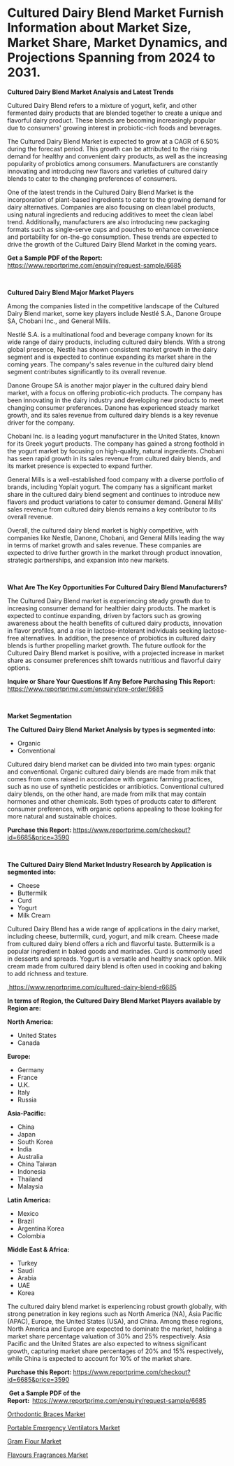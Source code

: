 <p><h1>Cultured Dairy Blend Market Furnish Information about Market Size, Market Share, Market Dynamics, and Projections Spanning from 2024 to 2031.</h1></p><p><strong>Cultured Dairy Blend Market Analysis and Latest Trends</strong></p>
<p><p>Cultured Dairy Blend refers to a mixture of yogurt, kefir, and other fermented dairy products that are blended together to create a unique and flavorful dairy product. These blends are becoming increasingly popular due to consumers' growing interest in probiotic-rich foods and beverages.</p><p>The Cultured Dairy Blend Market is expected to grow at a CAGR of 6.50% during the forecast period. This growth can be attributed to the rising demand for healthy and convenient dairy products, as well as the increasing popularity of probiotics among consumers. Manufacturers are constantly innovating and introducing new flavors and varieties of cultured dairy blends to cater to the changing preferences of consumers.</p><p>One of the latest trends in the Cultured Dairy Blend Market is the incorporation of plant-based ingredients to cater to the growing demand for dairy alternatives. Companies are also focusing on clean label products, using natural ingredients and reducing additives to meet the clean label trend. Additionally, manufacturers are also introducing new packaging formats such as single-serve cups and pouches to enhance convenience and portability for on-the-go consumption. These trends are expected to drive the growth of the Cultured Dairy Blend Market in the coming years.</p></p>
<p><strong>Get a Sample PDF of the Report:&nbsp;</strong> <a href="https://www.reportprime.com/enquiry/request-sample/6685">https://www.reportprime.com/enquiry/request-sample/6685</a></p>
<p>&nbsp;</p>
<p><strong>Cultured Dairy Blend Major Market Players</strong></p>
<p><p>Among the companies listed in the competitive landscape of the Cultured Dairy Blend market, some key players include Nestlé S.A., Danone Groupe SA, Chobani Inc., and General Mills.</p><p>Nestlé S.A. is a multinational food and beverage company known for its wide range of dairy products, including cultured dairy blends. With a strong global presence, Nestlé has shown consistent market growth in the dairy segment and is expected to continue expanding its market share in the coming years. The company's sales revenue in the cultured dairy blend segment contributes significantly to its overall revenue.</p><p>Danone Groupe SA is another major player in the cultured dairy blend market, with a focus on offering probiotic-rich products. The company has been innovating in the dairy industry and developing new products to meet changing consumer preferences. Danone has experienced steady market growth, and its sales revenue from cultured dairy blends is a key revenue driver for the company.</p><p>Chobani Inc. is a leading yogurt manufacturer in the United States, known for its Greek yogurt products. The company has gained a strong foothold in the yogurt market by focusing on high-quality, natural ingredients. Chobani has seen rapid growth in its sales revenue from cultured dairy blends, and its market presence is expected to expand further.</p><p>General Mills is a well-established food company with a diverse portfolio of brands, including Yoplait yogurt. The company has a significant market share in the cultured dairy blend segment and continues to introduce new flavors and product variations to cater to consumer demand. General Mills' sales revenue from cultured dairy blends remains a key contributor to its overall revenue.</p><p>Overall, the cultured dairy blend market is highly competitive, with companies like Nestle, Danone, Chobani, and General Mills leading the way in terms of market growth and sales revenue. These companies are expected to drive further growth in the market through product innovation, strategic partnerships, and expansion into new markets.</p></p>
<p>&nbsp;</p>
<p><strong>What Are The Key Opportunities For Cultured Dairy Blend Manufacturers?</strong></p>
<p><p>The Cultured Dairy Blend market is experiencing steady growth due to increasing consumer demand for healthier dairy products. The market is expected to continue expanding, driven by factors such as growing awareness about the health benefits of cultured dairy products, innovation in flavor profiles, and a rise in lactose-intolerant individuals seeking lactose-free alternatives. In addition, the presence of probiotics in cultured dairy blends is further propelling market growth. The future outlook for the Cultured Dairy Blend market is positive, with a projected increase in market share as consumer preferences shift towards nutritious and flavorful dairy options.</p></p>
<p><strong>Inquire or Share Your Questions If Any Before Purchasing This Report:</strong> <a href="https://www.reportprime.com/enquiry/pre-order/6685">https://www.reportprime.com/enquiry/pre-order/6685</a></p>
<p>&nbsp;</p>
<p><strong>Market Segmentation</strong></p>
<p><strong>The Cultured Dairy Blend Market Analysis by types is segmented into:</strong></p>
<p><ul><li>Organic</li><li>Conventional</li></ul></p>
<p><p>Cultured dairy blend market can be divided into two main types: organic and conventional. Organic cultured dairy blends are made from milk that comes from cows raised in accordance with organic farming practices, such as no use of synthetic pesticides or antibiotics. Conventional cultured dairy blends, on the other hand, are made from milk that may contain hormones and other chemicals. Both types of products cater to different consumer preferences, with organic options appealing to those looking for more natural and sustainable choices.</p></p>
<p><strong>Purchase this Report:&nbsp;</strong><a href="https://www.reportprime.com/checkout?id=6685&price=3590">https://www.reportprime.com/checkout?id=6685&price=3590</a></p>
<p>&nbsp;</p>
<p><strong>The Cultured Dairy Blend Market Industry Research by Application is segmented into:</strong></p>
<p><ul><li>Cheese</li><li>Buttermilk</li><li>Curd</li><li>Yogurt</li><li>Milk Cream</li></ul></p>
<p><p>Cultured Dairy Blend has a wide range of applications in the dairy market, including cheese, buttermilk, curd, yogurt, and milk cream. Cheese made from cultured dairy blend offers a rich and flavorful taste. Buttermilk is a popular ingredient in baked goods and marinades. Curd is commonly used in desserts and spreads. Yogurt is a versatile and healthy snack option. Milk cream made from cultured dairy blend is often used in cooking and baking to add richness and texture.</p></p>
<p><a href="https://www.reportprime.com/cultured-dairy-blend-r6685">&nbsp;https://www.reportprime.com/cultured-dairy-blend-r6685</a></p>
<p><strong>In terms of Region, the Cultured Dairy Blend Market Players available by Region are:</strong></p>
<p>
    <p> <strong> North America: </strong>
        <ul>
            <li>United States</li>
            <li>Canada</li>
        </ul>
        </p> 
    <p> <strong> Europe: </strong>
        <ul>
            <li>Germany</li>
            <li>France</li>
            <li>U.K.</li>
            <li>Italy</li>
            <li>Russia</li>
        </ul>
        </p> 
    <p> <strong> Asia-Pacific: </strong>
        <ul>
            <li>China</li>
            <li>Japan</li>
            <li>South Korea</li>
            <li>India</li>
            <li>Australia</li>
            <li>China Taiwan</li>
            <li>Indonesia</li>
            <li>Thailand</li>
            <li>Malaysia</li>
        </ul>
        </p> 
    <p> <strong> Latin America: </strong>
        <ul>
            <li>Mexico</li>
            <li>Brazil</li>
            <li>Argentina Korea</li>
            <li>Colombia</li>
        </ul>
        </p> 
    <p> <strong> Middle East & Africa: </strong>
        <ul>
            <li>Turkey</li>
            <li>Saudi</li>
            <li>Arabia</li>
            <li>UAE</li>
            <li>Korea</li>
        </ul>
    </p>
    </p>
<p><p>The cultured dairy blend market is experiencing robust growth globally, with strong penetration in key regions such as North America (NA), Asia Pacific (APAC), Europe, the United States (USA), and China. Among these regions, North America and Europe are expected to dominate the market, holding a market share percentage valuation of 30% and 25% respectively. Asia Pacific and the United States are also expected to witness significant growth, capturing market share percentages of 20% and 15% respectively, while China is expected to account for 10% of the market share.</p></p>
<p><strong>Purchase this Report: </strong><a href="https://www.reportprime.com/checkout?id=6685&price=3590">https://www.reportprime.com/checkout?id=6685&price=3590</a></p>
<p>&nbsp;<strong>Get a Sample PDF of the Report:&nbsp;&nbsp;</strong><a href="https://www.reportprime.com/enquiry/request-sample/6685">https://www.reportprime.com/enquiry/request-sample/6685</a></p>
<p><strong></strong></p>
<p><p><a href="https://issuu.com/reportprime-2/docs/orthodontic-braces-market-size-2030.pptx">Orthodontic Braces Market</a></p><p><a href="https://issuu.com/reportprime-2/docs/portable-emergency-ventilators-market-size-2030.pp">Portable Emergency Ventilators Market</a></p><p><a href="https://github.com/RickHolmes3/Market-Research-Report-List-5/blob/main/gram-flour-market.md">Gram Flour Market</a></p><p><a href="https://github.com/Krish2023na/Market-Research-Report-List-5/blob/main/flavours-fragrances-market.md">Flavours Fragrances Market</a></p></p>